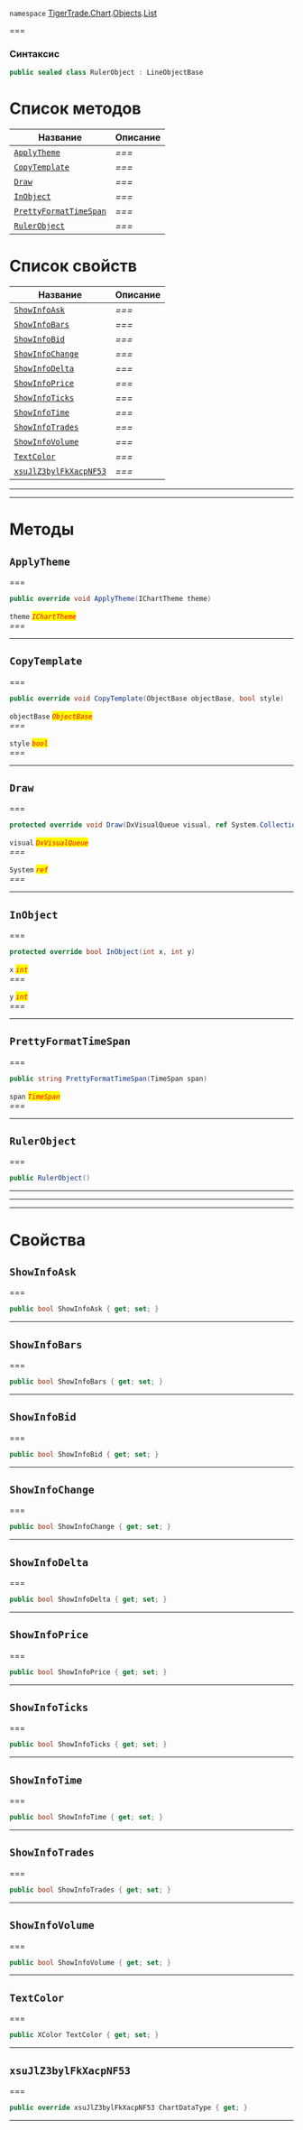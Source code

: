 
`namespace` [TigerTrade.Chart](../../../TigerTrade.Chart.md).[Objects](../../../TigerTrade.Chart/Objects.md).[List](../../../TigerTrade.Chart/Objects/List.md)


===

### Синтаксис
```csharp
public sealed class RulerObject : LineObjectBase
```


# Список методов
| Название | Описание |
| --- | --- |
| [`ApplyTheme`](#method-applytheme) | *===* |
| [`CopyTemplate`](#method-copytemplate) | *===* |
| [`Draw`](#method-draw) | *===* |
| [`InObject`](#method-inobject) | *===* |
| [`PrettyFormatTimeSpan`](#method-prettyformattimespan) | *===* |
| [`RulerObject`](#method-rulerobject) | *===* |

# Список свойств
| Название | Описание |
| --- | --- |
| [`ShowInfoAsk`](#property-showinfoask) | *===* |
| [`ShowInfoBars`](#property-showinfobars) | *===* |
| [`ShowInfoBid`](#property-showinfobid) | *===* |
| [`ShowInfoChange`](#property-showinfochange) | *===* |
| [`ShowInfoDelta`](#property-showinfodelta) | *===* |
| [`ShowInfoPrice`](#property-showinfoprice) | *===* |
| [`ShowInfoTicks`](#property-showinfoticks) | *===* |
| [`ShowInfoTime`](#property-showinfotime) | *===* |
| [`ShowInfoTrades`](#property-showinfotrades) | *===* |
| [`ShowInfoVolume`](#property-showinfovolume) | *===* |
| [`TextColor`](#property-textcolor) | *===* |
| [`xsuJlZ3bylFkXacpNF53`](#property-xsujlz3bylfkxacpnf53) | *===* |





***  
***  
# Методы

## `ApplyTheme`<a href="method-applytheme" id="method-applytheme"></a>
===
```csharp
public override void ApplyTheme(IChartTheme theme)
```

`theme` <mark style="color:red;">*`IChartTheme`*</mark>  
 *===*  


***  

## `CopyTemplate`<a href="method-copytemplate" id="method-copytemplate"></a>
===
```csharp
public override void CopyTemplate(ObjectBase objectBase, bool style)
```
`objectBase` <mark style="color:red;">*`ObjectBase`*</mark>  
 *===*  

`style` <mark style="color:red;">*`bool`*</mark>  
 *===*  


***  

## `Draw`<a href="method-draw" id="method-draw"></a>
===
```csharp
protected override void Draw(DxVisualQueue visual, ref System.Collections.Generic.List<ObjectLabelInfo> labels)
```
`visual` <mark style="color:red;">*`DxVisualQueue`*</mark>  
 *===*  

`System` <mark style="color:red;">*`ref`*</mark>  
 *===*  


***  

## `InObject`<a href="method-inobject" id="method-inobject"></a>
===
```csharp
protected override bool InObject(int x, int y)
```
`x` <mark style="color:red;">*`int`*</mark>  
 *===*  

`y` <mark style="color:red;">*`int`*</mark>  
 *===*  


***  

## `PrettyFormatTimeSpan`<a href="method-prettyformattimespan" id="method-prettyformattimespan"></a>
===
```csharp
public string PrettyFormatTimeSpan(TimeSpan span)
```
`span` <mark style="color:red;">*`TimeSpan`*</mark>  
 *===*  


***  

## `RulerObject`<a href="method-rulerobject" id="method-rulerobject"></a>
===
```csharp
public RulerObject()
```

***  
***  
 ***  
# Свойства

## `ShowInfoAsk`<a href="property-showinfoask" id="property-showinfoask"></a>
===
```csharp
public bool ShowInfoAsk { get; set; }
```  
***

## `ShowInfoBars`<a href="property-showinfobars" id="property-showinfobars"></a>
===
```csharp
public bool ShowInfoBars { get; set; }
```  
***

## `ShowInfoBid`<a href="property-showinfobid" id="property-showinfobid"></a>
===
```csharp
public bool ShowInfoBid { get; set; }
```  
***

## `ShowInfoChange`<a href="property-showinfochange" id="property-showinfochange"></a>
===
```csharp
public bool ShowInfoChange { get; set; }
```  
***

## `ShowInfoDelta`<a href="property-showinfodelta" id="property-showinfodelta"></a>
===
```csharp
public bool ShowInfoDelta { get; set; }
```  
***

## `ShowInfoPrice`<a href="property-showinfoprice" id="property-showinfoprice"></a>
===
```csharp
public bool ShowInfoPrice { get; set; }
```  
***

## `ShowInfoTicks`<a href="property-showinfoticks" id="property-showinfoticks"></a>
===
```csharp
public bool ShowInfoTicks { get; set; }
```  
***

## `ShowInfoTime`<a href="property-showinfotime" id="property-showinfotime"></a>
===
```csharp
public bool ShowInfoTime { get; set; }
```  
***

## `ShowInfoTrades`<a href="property-showinfotrades" id="property-showinfotrades"></a>
===
```csharp
public bool ShowInfoTrades { get; set; }
```  
***

## `ShowInfoVolume`<a href="property-showinfovolume" id="property-showinfovolume"></a>
===
```csharp
public bool ShowInfoVolume { get; set; }
```  
***

## `TextColor`<a href="property-textcolor" id="property-textcolor"></a>
===
```csharp
public XColor TextColor { get; set; }
```  
***

## `xsuJlZ3bylFkXacpNF53`<a href="property-xsujlz3bylfkxacpnf53" id="property-xsujlz3bylfkxacpnf53"></a>
===
```csharp
public override xsuJlZ3bylFkXacpNF53 ChartDataType { get; }
```  
***

